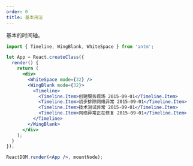 ```yaml
---
order: 0
title: 基本用法
---
```


基本的时间轴。

````jsx
import { Timeline, WingBlank, WhiteSpace } from 'antm';

let App = React.createClass({
  render() {
    return (
      <div>
        <WhiteSpace mode={32} />
        <WingBlank mode={32}>
          <Timeline>
            <Timeline.Item>创建服务现场 2015-09-01</Timeline.Item>
            <Timeline.Item>初步排除网络异常 2015-09-01</Timeline.Item>
            <Timeline.Item>技术测试异常 2015-09-01</Timeline.Item>
            <Timeline.Item>网络异常正在修复 2015-09-01</Timeline.Item>
          </Timeline>
        </WingBlank>
      </div>
    );
  }
});

ReactDOM.render(<App />, mountNode);
````

<style>
  .demo-preview-wrapper .demo-preview-scroller * { box-sizing: border-box; }
</style>
